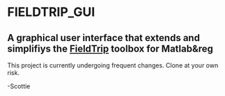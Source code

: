 FIELDTRIP_GUI
=============

A graphical user interface that extends and simplifiys the [FieldTrip](http://fieldtrip.fcdonders.nl/) toolbox for Matlab&reg
-----------------------------------------------------------------------------------------------------------------------------

This project is currently undergoing frequent changes. Clone at your own risk.

-Scottie